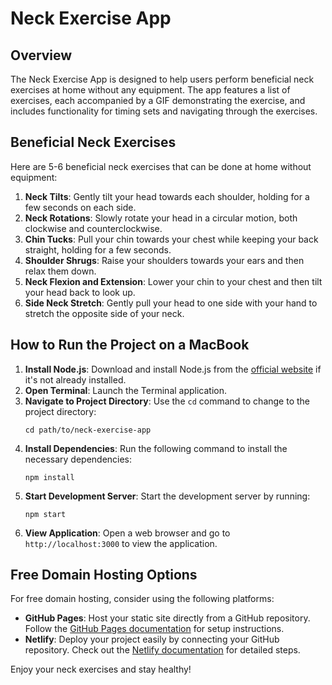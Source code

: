 # Neck Exercise App

## Overview
The Neck Exercise App is designed to help users perform beneficial neck exercises at home without any equipment. The app features a list of exercises, each accompanied by a GIF demonstrating the exercise, and includes functionality for timing sets and navigating through the exercises.

## Beneficial Neck Exercises
Here are 5-6 beneficial neck exercises that can be done at home without equipment:

1. **Neck Tilts**: Gently tilt your head towards each shoulder, holding for a few seconds on each side.
2. **Neck Rotations**: Slowly rotate your head in a circular motion, both clockwise and counterclockwise.
3. **Chin Tucks**: Pull your chin towards your chest while keeping your back straight, holding for a few seconds.
4. **Shoulder Shrugs**: Raise your shoulders towards your ears and then relax them down.
5. **Neck Flexion and Extension**: Lower your chin to your chest and then tilt your head back to look up.
6. **Side Neck Stretch**: Gently pull your head to one side with your hand to stretch the opposite side of your neck.

## How to Run the Project on a MacBook
1. **Install Node.js**: Download and install Node.js from the [official website](https://nodejs.org/) if it's not already installed.
2. **Open Terminal**: Launch the Terminal application.
3. **Navigate to Project Directory**: Use the `cd` command to change to the project directory:
   ```
   cd path/to/neck-exercise-app
   ```
4. **Install Dependencies**: Run the following command to install the necessary dependencies:
   ```
   npm install
   ```
5. **Start Development Server**: Start the development server by running:
   ```
   npm start
   ```
6. **View Application**: Open a web browser and go to `http://localhost:3000` to view the application.

## Free Domain Hosting Options
For free domain hosting, consider using the following platforms:

- **GitHub Pages**: Host your static site directly from a GitHub repository. Follow the [GitHub Pages documentation](https://pages.github.com/) for setup instructions.
- **Netlify**: Deploy your project easily by connecting your GitHub repository. Check out the [Netlify documentation](https://www.netlify.com/) for detailed steps.

Enjoy your neck exercises and stay healthy!